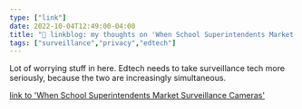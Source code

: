 ```yaml
---
type: ["link"]
date: 2022-10-04T12:49:00-04:00
title: "🔗 linkblog: my thoughts on 'When School Superintendents Market Surveillance Cameras'"
tags: ["surveillance","privacy","edtech"]
---
```

Lot of worrying stuff in here. Edtech needs to take surveillance tech more seriously, because the two are increasingly simultaneous.
 

[link to 'When School Superintendents Market Surveillance Cameras'](https://www.vice.com/en/article/93anj7/when-school-superintendents-market-surveillance-cameras)
